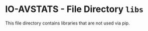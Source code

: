 # IO-AVSTATS - File Directory **`libs`**

This file directory contains libraries that are not used via pip.

